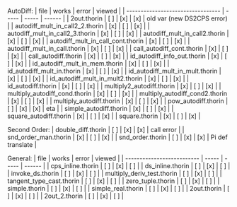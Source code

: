 AutoDiff:
| file                              | works | error | viewed |
| --------------------------------- | ----- | ----- | ------ |
| 2out.thorin                       | [ ]   | [x]   | [x]    | old var (new DS2CPS error) |
| autodiff_mult_in_call2_2.thorin   | [x]   | [ ]   | [x]    |
| autodiff_mult_in_call2_3.thorin   | [x]   | [ ]   | [x]    |
| autodiff_mult_in_call2.thorin     | [x]   | [ ]   | [x]    |
| autodiff_mult_in_call_cont.thorin | [x]   | [ ]   | [x]    |
| autodiff_mult_in_call.thorin      | [x]   | [ ]   | [x]    |
| call_autodiff_cont.thorin         | [x]   | [ ]   | [x]    |
| call_autodiff.thorin              | [x]   | [ ]   | [x]    |
| id_autodiff_info_out.thorin       | [x]   | [ ]   | [x]    |
| id_autodiff_mult_in_mem.thorin    | [x]   | [ ]   | [x]    |
| id_autodiff_mult_in.thorin        | [x]   | [ ]   | [x]    |
| id_autodiff_mult_in_mult.thorin   | [x]   | [ ]   | [x]    |
| id_autodiff_mult_in_mult2.thorin  | [x]   | [ ]   | [x]    |
| id_autodiff.thorin                | [x]   | [ ]   | [x]    |
| multiply2_autodiff.thorin         | [x]   | [ ]   | [x]    |
| multiply_autodiff_cond.thorin     | [x]   | [ ]   | [x]    |
| multiply_autodiff_cond2.thorin    | [x]   | [ ]   | [x]    |
| multiply_autodiff.thorin          | [x]   | [ ]   | [x]    |
| pow_autodiff.thorin               | [ ]   | [x]   | [x]    | eta                        |
| simple_autodiff.thorin            | [x]   | [ ]   | [x]    |
| square_autodiff.thorin            | [x]   | [ ]   | [x]    |
| square.thorin                     | [x]   | [ ]   | [x]    |

Second Order:
| double_diff.thorin                | [ ]   | [x]   | [x]    | call error |
| snd_order_man.thorin              | [x]   | [ ]   | [x]    | 
| snd_order.thorin                  | [ ]   | [x]   | [x]    | Pi def translate |


General:
| file                       | works | error | viewed |
| -------------------------- | ----- | ----- | ------ |
| cps_inline.thorin          | [ ]   | [x]   | [ ]    |
| ds_inline.thorin           | [ ]   | [x]   | [ ]    |
| invoke_ds.thorin           | [ ]   | [x]   | [ ]    |
| multiply_deriv_test.thorin | [ ]   | [x]   | [ ]    |
| tangent_type_cast.thorin   | [ ]   | [x]   | [ ]    |
| zero_tuple.thorin          | [ ]   | [x]   | [ ]    |
| simple.thorin              | [ ]   | [x]   | [ ]    |
| simple_real.thorin         | [ ]   | [x]   | [ ]    |
| 2out.thorin                | [ ]   | [x]   | [ ]    |
| 2out_2.thorin              | [ ]   | [x]   | [ ]    |